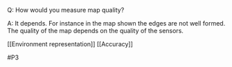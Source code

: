 Q: How would you measure map quality?

A: It depends. For instance in the map shown the edges are not well formed. The quality of the map depends on the quality of the sensors.

[[Environment representation]]
[[Accuracy]]

#P3 